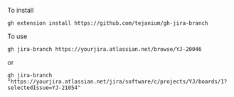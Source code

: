 To install

```
gh extension install https://github.com/tejanium/gh-jira-branch
```

To use

```
gh jira-branch https://yourjira.atlassian.net/browse/YJ-20046
```

or

```
gh jira-branch "https://yourjira.atlassian.net/jira/software/c/projects/YJ/boards/1?selectedIssue=YJ-21054"
```
